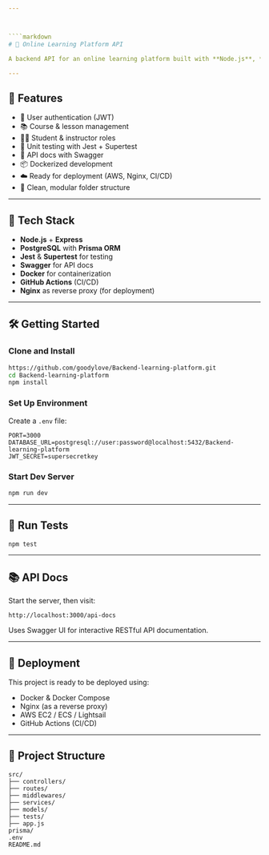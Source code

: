 ```yaml
---



````markdown
# 🧠 Online Learning Platform API

A backend API for an online learning platform built with **Node.js**, **Express**, **PostgreSQL**, and **Prisma**. Includes JWT authentication, course/user management, Swagger API documentation, and CI/CD support.

---
```


## 🚀 Features

- 🔐 User authentication (JWT)
- 📚 Course & lesson management
- 🧑‍🎓 Student & instructor roles
- 🧪 Unit testing with Jest + Supertest
- 📝 API docs with Swagger
- 📦 Dockerized development
- ☁️ Ready for deployment (AWS, Nginx, CI/CD)
- 🧰 Clean, modular folder structure

---

## 🧱 Tech Stack

- **Node.js** + **Express**
- **PostgreSQL** with **Prisma ORM**
- **Jest** & **Supertest** for testing
- **Swagger** for API docs
- **Docker** for containerization
- **GitHub Actions** (CI/CD)
- **Nginx** as reverse proxy (for deployment)

---

## 🛠️ Getting Started

### Clone and Install

```bash
https://github.com/goodylove/Backend-learning-platform.git
cd Backend-learning-platform
npm install
```

### Set Up Environment

Create a `.env` file:

```env
PORT=3000
DATABASE_URL=postgresql://user:password@localhost:5432/Backend-learning-platform
JWT_SECRET=supersecretkey
```

### Start Dev Server

```bash
npm run dev
```

---

## 🧪 Run Tests

```bash
npm test
```

---

## 📚 API Docs

Start the server, then visit:

```
http://localhost:3000/api-docs
```

Uses Swagger UI for interactive RESTful API documentation.

---

## 🚀 Deployment

This project is ready to be deployed using:

- Docker & Docker Compose
- Nginx (as a reverse proxy)
- AWS EC2 / ECS / Lightsail
- GitHub Actions (CI/CD)

---

## 📂 Project Structure

```
src/
├── controllers/
├── routes/
├── middlewares/
├── services/
├── models/
├── tests/
├── app.js
prisma/
.env
README.md
```
